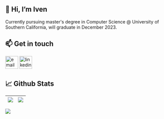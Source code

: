 ## 👋 Hi, I’m Iven
Currently pursuing master's degree in Computer Science @ University of Southern California, will graduate in December 2023.  

## 📫 Get in touch
<p>
  <a href=mailto:"chihkeny@usc.edu"><img src="https://img.icons8.com/color/32/000000/gmail.png" width="40" height="40" alt="email"/></a>
  <a href="https://www.linkedin.com/in/chih-ken-yao/"><img src="https://img.icons8.com/color/32/000000/linkedin.png" width="40" height="40" alt="linkedin"/></a>
</p>


## 📈 Github Stats
|![](https://github-readme-stats.vercel.app/api?username=iven-yao&theme=bear&count_private=true&&hide=issues&show_icons=true&text_bold=false)|![](https://github-readme-stats.vercel.app/api/top-langs/?username=iven-yao&theme=bear&count_private=true&layout=compact&langs_count=6)|
| --- | --- |

<img src="https://komarev.com/ghpvc/?username=iven-yao&color=ff69b4&style=flat">
